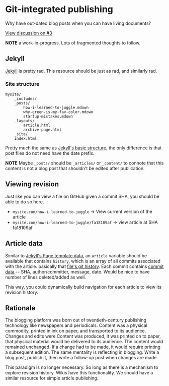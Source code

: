 # Git-integrated publishing

Why have out-dated blog posts when you can have living documents?

[View discussion on #3](https://github.com/desandro/lazyweb-requests/issues/3)

**NOTE** a work-in-progress. Lots of fragmented thoughts to follow.

## Jekyll <a name="jekyll"></a>

[Jekyll](http://github.com/mojombo/jekyll) is pretty rad. This resource should be just as rad, and similarly rad.

### Site structure

    mysite/
        _includes/
        _posts/
            how-i-learned-to-juggle.mdown
            why-green-is-my-fav-color.mdown
            startup-mistakes.mdown
        _layouts/
            article.html
            archive-page.html
        _site/
        index.html

Pretty much the same as [Jekyll's basic structure](https://github.com/mojombo/jekyll/wiki/Usage), the only difference is that post files do not need have the date prefix.

**NOTE** Maybe `_posts/` should be `_articles/` or `_content/` to connote that this content is not a blog post that shouldn't be edited after publication.

## Viewing revision <a name="viewing-revision"></a>

Just like you can view a file on GitHub given a commit SHA, you should be able to do so here.

+ `mysite.com/how-i-learned-to-juggle` -> View current version of the article
+ `mysite.com/how-i-learned-to-juggle/fa18109af` -> view article at SHA fa18109af

## Article data <a name="article-data"></a>

Similar to [Jekyll's Page template data](https://github.com/mojombo/jekyll/wiki/Template-Data), an `article` variable should be available that contains `history`, which is an array of all commits associated with the article. basically that [file's git history](https://github.com/desandro/lazyweb-requests/commits/master/003-git-integrated-publishing.mdown). Each commit contains [commit data](http://developer.github.com/v3/git/commits/#response) -- SHA, author/committer, message, date. Would be nice to have number of lines deleted/added as well.

This way, you could dynamically build navigation for each article to view its revision history.


## Rationale <a name="rationale"></a>

The blogging platform was born out of twentieth-century publishing technology like newspapers and periodicals. Content was a physical commodity, printed in ink on paper, and transported to its audience. Changes and edits were  Content was produced, it was printed on to paper, that physical material would be delivered to its audience. The content would remained unchanged. If a change had to be made, it would require printing a subsequent edition. The same mentality is reflecting in blogging. Write a blog post, publish it, then write a follow-up post when changes are made.

This paradigm is no longer necessary. So long as there is a mechanism to explore revision history. Wikis have this functionality. We should have a similar resource for simple article publishing.

